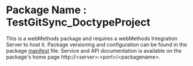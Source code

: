 # Package Name : TestGitSync_DoctypeProject
This is a webMethods package and requires a webMethods Integration Server to host it. Package versioning and configuration can be found in the package [manifest](./TestGitSync_DoctypeProject/manifest.v3) file. Service and API documentation is available on the package's home page http://&lt;server&gt;:&lt;port&gt;/&lt;packagename>.